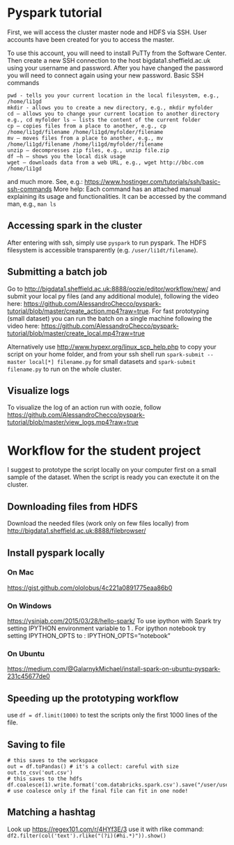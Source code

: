 # Pyspark tutorial
First, we will access the cluster master node and HDFS via SSH.
User accounts have been created for you to access the master.

To use this account, you will need to install PuTTy from the Software Center.
Then create a new SSH connection to the host bigdata1.sheffield.ac.uk using your username and password. After you have changed the password you will need to connect again using your new password.
Basic SSH commands
```
pwd - tells you your current location in the local filesystem, e.g., /home/li1gd
mkdir - allows you to create a new directory, e.g., mkdir myfolder
cd – allows you to change your current location to another directory e.g., cd myfolder ls – lists the content of the current folder
cp – copies files from a place to another, e.g., cp /home/li1gd/filename /home/li1gd/myfolder/filename
mv – moves files from a place to another, e.g., mv /home/li1gd/filename /home/li1gd/myfolder/filename
unzip – decompresses zip files, e.g., unzip file.zip
df –h – shows you the local disk usage
wget – downloads data from a web URL, e.g., wget http://bbc.com /home/li1gd
```

and much more. See, e.g.:
https://www.hostinger.com/tutorials/ssh/basic-ssh-commands
More help: Each command has an attached manual explaining its usage and functionalities. It can be accessed by the command man, e.g., `` man ls ``

## Accessing spark in the cluster
After entering with ssh, simply use `` pyspark `` to run pyspark. The HDFS filesystem is accessible transparently (e.g. ``/user/li1dt/filename``).

## Submitting a batch job
Go to http://bigdata1.sheffield.ac.uk:8888/oozie/editor/workflow/new/ and submit your local py files (and any additional module), following the video here: https://github.com/AlessandroChecco/pyspark-tutorial/blob/master/create_action.mp4?raw=true. For fast prototyping (small dataset) you can run the batch on a single machine following the video here: https://github.com/AlessandroChecco/pyspark-tutorial/blob/master/create_local.mp4?raw=true

Alternatively use http://www.hypexr.org/linux_scp_help.php to copy your script on your home folder, and from your ssh shell run ``spark-submit --master local[*] filename.py`` for small datasets and ``spark-submit filename.py`` to run on the whole cluster.

## Visualize logs
To visualize the log of an action run with oozie, follow https://github.com/AlessandroChecco/pyspark-tutorial/blob/master/view_logs.mp4?raw=true

# Workflow for the student project
I suggest to prototype the script locally on your computer first on a small sample of the dataset. When the script is ready you can exectute it on the cluster.

## Downloading files from HDFS
Download the needed files (work only on few files locally) from http://bigdata1.sheffield.ac.uk:8888/filebrowser/

## Install pyspark locally

### On Mac
https://gist.github.com/ololobus/4c221a0891775eaa86b0
### On Windows
https://ysinjab.com/2015/03/28/hello-spark/
To use ipython with Spark try setting IPYTHON environment variable to 1 . For ipython notebook try setting IPYTHON_OPTS to :
IPYTHON_OPTS=”notebook”
### On Ubuntu
https://medium.com/@GalarnykMichael/install-spark-on-ubuntu-pyspark-231c45677de0

## Speeding up the prototyping workflow
use ``df = df.limit(1000)`` to test the scripts only the first 1000 lines of the file.

## Saving to file
```
# this saves to the workspace
out = df.toPandas() # it's a collect: careful with size
out.to_csv('out.csv')
# this saves to the hdfs
df.coalesce(1).write.format('com.databricks.spark.csv').save("/user/username/out.csv") # use coalesce only if the final file can fit in one node!
```

## Matching a hashtag
Look up https://regex101.com/r/4HYf3E/3
use it with rlike command:
``` df2.filter(col('text').rlike("(?i)(#hi.*)")).show()```
